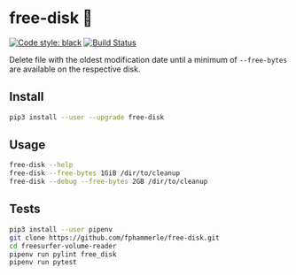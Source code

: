 # free-disk 💾

[![Code style: black](https://img.shields.io/badge/code%20style-black-000000.svg)](https://github.com/psf/black)
[![Build Status](https://travis-ci.org/fphammerle/free-disk.svg?branch=master)](https://travis-ci.org/fphammerle/free-disk)

Delete file with the oldest modification date
until a minimum of `--free-bytes` are available on the respective disk.

## Install

```sh
pip3 install --user --upgrade free-disk
```

## Usage

```sh
free-disk --help
free-disk --free-bytes 1GiB /dir/to/cleanup
free-disk --debug --free-bytes 2GB /dir/to/cleanup
```

## Tests

```sh
pip3 install --user pipenv
git clone https://github.com/fphammerle/free-disk.git
cd freesurfer-volume-reader
pipenv run pylint free_disk
pipenv run pytest
```

